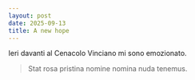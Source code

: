 ```yaml
---
layout: post
date: 2025-09-13
title: A new hope
---
```


Ieri davanti al Cenacolo Vinciano mi sono emozionato.

> Stat rosa pristina nomine nomina nuda tenemus.
